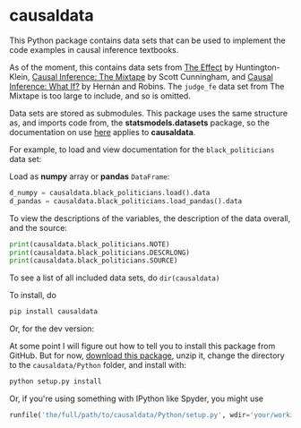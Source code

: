 # causaldata

This Python package contains data sets that can be used to implement the code examples in causal inference textbooks.

As of the moment, this contains data sets from [The Effect](https://theeffectbook.net) by Huntington-Klein, [Causal Inference: The Mixtape](https://mixtape.scunning.com/index.html) by Scott Cunningham, and [Causal Inference: What If?](https://www.hsph.harvard.edu/miguel-hernan/causal-inference-book/) by Hernán and Robins. The `judge_fe` data set from The Mixtape is too large to include, and so is omitted.

Data sets are stored as submodules. This package uses the same structure as, and imports code from, the **statsmodels.datasets** package, so the documentation on use [here](https://www.statsmodels.org/devel/datasets/index.html) applies to **causaldata**.

For example, to load and view documentation for the `black_politicians` data set:

Load as **numpy** array or **pandas** `DataFrame`:

```python
d_numpy = causaldata.black_politicians.load().data
d_pandas = causaldata.black_politicians.load_pandas().data
```

To view the descriptions of the variables, the description of the data overall, and the source:

```python
print(causaldata.black_politicians.NOTE)
print(causaldata.black_politicians.DESCRLONG)
print(causaldata.black_politicians.SOURCE)
```

To see a list of all included data sets, do `dir(causaldata)`

To install, do 

```python
pip install causaldata
```

Or, for the dev version:

At some point I will figure out how to tell you to install this package from GitHub. But for now, [download this package](https://github.com/NickCH-K/causaldata/archive/refs/heads/main.zip), unzip it, change the directory to the `causaldata/Python` folder, and install with:

```python
python setup.py install
```

Or, if you're using something with IPython like Spyder, you might use

```python
runfile('the/full/path/to/causaldata/Python/setup.py', wdir='your/working/directory',args='install')
```